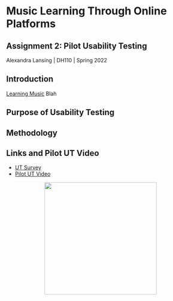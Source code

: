 # Music Learning Through Online Platforms
## Assignment 2: Pilot Usability Testing
Alexandra Lansing | DH110 | Spring 2022

## Introduction
[Learning Music](https://learningmusic.ableton.com/) Blah

## Purpose of Usability Testing

## Methodology

## Links and Pilot UT Video
- [UT Survey](https://www.youtube.com/watch?v=nqTnQ-b_Rck&ab_channel=AlexLansing)
- [Pilot UT Video](https://forms.gle/Ck9XXbAcndnVW3pp6)

<p align="center">
  <a href="https://www.youtube.com/watch?v=nqTnQ-b_Rck&ab_channel=AlexLansing">
    <img src="https://user-images.githubusercontent.com/61765607/163039065-4e383caa-a17a-48f9-8922-d54b238ba286.png" height="300px"/>
  </a>
</p>
